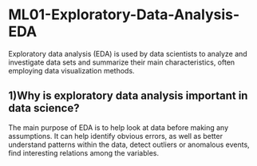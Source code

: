 
# ML01-Exploratory-Data-Analysis-EDA
Exploratory data analysis (EDA) is used by data scientists to analyze and investigate data sets and summarize their main characteristics, often employing data visualization methods.

## 1)Why is exploratory data analysis important in data science?
The main purpose of EDA is to help look at data before making any assumptions. It can help identify obvious errors, as well as better understand patterns within the data, detect outliers or anomalous events, find interesting relations among the variables.
